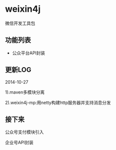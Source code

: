 weixin4j
========

微信开发工具包

功能列表
-------

* 公众平台API封装

	
更新LOG
-------
2014-10-27
 
1).maven多模块分离
 
2).weixin4j-mp:用netty构建http服务器并支持消息分发
 
接下来
------
公众号支付模块引入

企业号API封装
